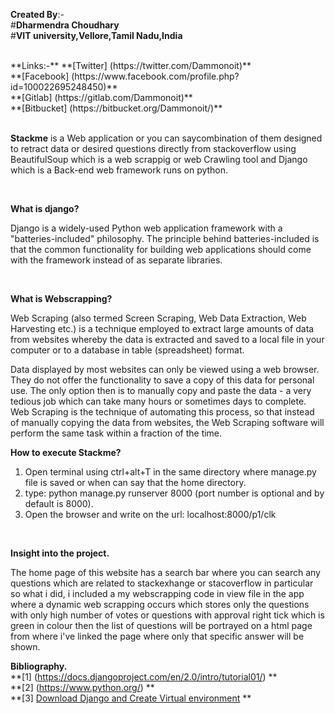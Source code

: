 **Created By**:- <br/>
   #**Dharmendra Choudhary**<br/>
   #**VIT university,Vellore,Tamil Nadu,India**

<br/>
**Links:-**   
**[Twitter] (https://twitter.com/Dammonoit)**  <br/>
**[Facebook] (https://www.facebook.com/profile.php?id=100022695248450)** <br/>
**[Gitlab] (https://gitlab.com/Dammonoit)** <br/>
**[Bitbucket] (https://bitbucket.org/Dammonoit/)** <br/>

<br/>

**Stackme** is a Web application or you can saycombination of them designed to retract data or desired questions directly from stackoverflow using BeautifulSoup which is a web scrappig or web Crawling tool and Django which is a Back-end web framework runs on python.

<br/>                                                    

**What is django?**

Django is a widely-used Python web application framework with a "batteries-included" philosophy. The principle behind batteries-included is that the common functionality for building web applications should come with the framework instead of as separate libraries.

<br/>                                                   
                                                    
**What is Webscrapping?**

Web Scraping (also termed Screen Scraping, Web Data Extraction, Web Harvesting etc.) is a technique employed to extract large amounts of data from websites whereby the data is extracted and saved to a local file in your computer or to a database in table (spreadsheet) format.

Data displayed by most websites can only be viewed using a web browser. They do not offer the functionality to save a copy of this data for personal use. The only option then is to manually copy and paste the data - a very tedious job which can take many hours or sometimes days to complete. Web Scraping is the technique of automating this process, so that instead of manually copying the data from websites, the Web Scraping software will perform the same task within a fraction of the time.
<br/>
                                                 
**How to execute Stackme?**

1. Open terminal using ctrl+alt+T in the same directory where manage.py file is saved or when can say that the home directory.
2. type: python manage.py runserver 8000   (port number is optional and by default is 8000).
3. Open the browser and write on the url: localhost:8000/p1/clk 
<br/>
                                                 

**Insight into the project.**

The home page of this website has a search bar where you can search any questions which are related to stackexhange or stacoverflow in particular so what i did, i included a my webscrapping code in view file in the app where a dynamic web scrapping occurs which stores only the questions with only high number of votes or questions with approval right tick which is green in colour then the list of questions will be portrayed on a html page from where i've linked the page where only that specific answer will be shown.

**Bibliography.**<br/>
**[1] (https://docs.djangoproject.com/en/2.0/intro/tutorial01/) ** <br/>
**[2] (https://www.python.org/)  ** <br/>
**[3] [Download Django and Create Virtual environment](https://www.howtoforge.com/tutorial/how-to-install-django-on-ubuntu/) **

